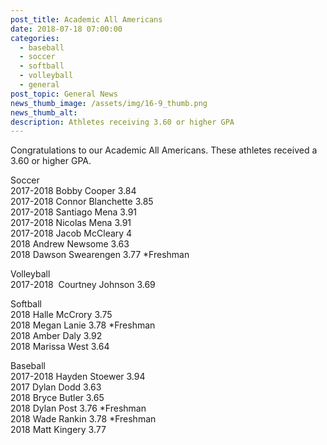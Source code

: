 ```yaml
---
post_title: Academic All Americans
date: 2018-07-18 07:00:00
categories:
  - baseball
  - soccer
  - softball
  - volleyball
  - general
post_topic: General News
news_thumb_image: /assets/img/16-9_thumb.png
news_thumb_alt:
description: Athletes receiving 3.60 or higher GPA
---
```


Congratulations to our Academic All Americans. These athletes received a 3.60 or higher GPA.

Soccer<br>2017-2018 Bobby Cooper 3.84<br>2017-2018 Connor Blanchette 3.85<br>2017-2018 Santiago Mena 3.91<br>2017-2018 Nicolas Mena 3.91<br>2017-2018 Jacob McCleary 4<br>2018 Andrew Newsome 3.63<br>2018 Dawson Swearengen 3.77 \*Freshman

Volleyball<br>2017-2018  Courtney Johnson 3.69

Softball<br>2018 Halle McCrory 3.75<br>2018 Megan Lanie 3.78 \*Freshman<br>2018 Amber Daly 3.92<br>2018 Marissa West 3.64

Baseball<br>2017-2018 Hayden Stoewer 3.94<br>2017 Dylan Dodd 3.63<br>2018 Bryce Butler 3.65<br>2018 Dylan Post 3.76 \*Freshman<br>2018 Wade Rankin 3.78 \*Freshman<br>2018 Matt Kingery 3.77
